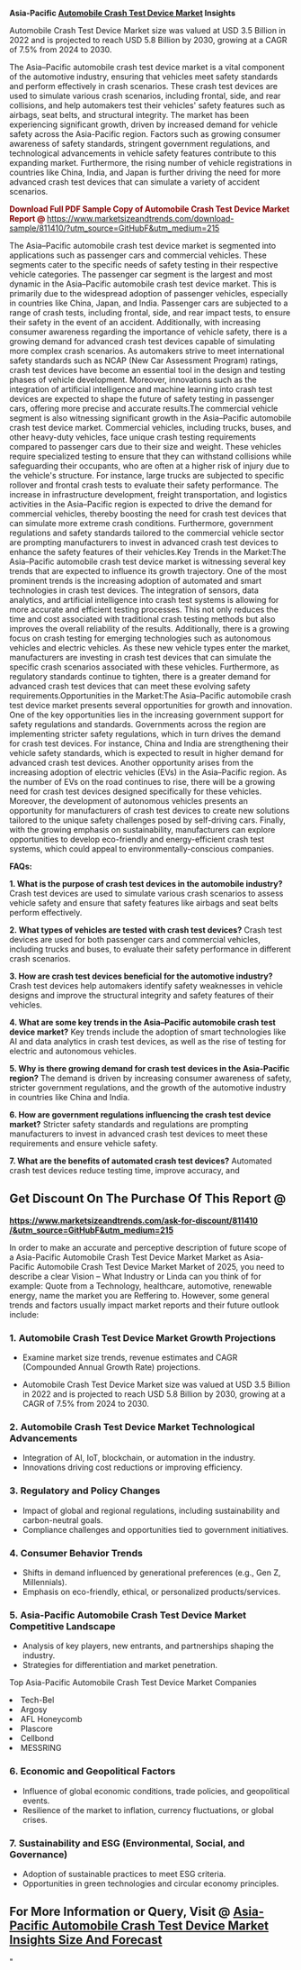 <p><strong>Asia-Pacific&nbsp;<a href=""https://www.marketsizeandtrends.com/download-sample/811410/&amp;utm_source=GitHubF&amp;utm_medium=215"">Automobile Crash Test Device Market</a> Insights</strong></p><p>Automobile Crash Test Device Market size was valued at USD 3.5 Billion in 2022 and is projected to reach USD 5.8 Billion by 2030, growing at a CAGR of 7.5% from 2024 to 2030.</p><p><p>The Asia–Pacific automobile crash test device market is a vital component of the automotive industry, ensuring that vehicles meet safety standards and perform effectively in crash scenarios. These crash test devices are used to simulate various crash scenarios, including frontal, side, and rear collisions, and help automakers test their vehicles' safety features such as airbags, seat belts, and structural integrity. The market has been experiencing significant growth, driven by increased demand for vehicle safety across the Asia-Pacific region. Factors such as growing consumer awareness of safety standards, stringent government regulations, and technological advancements in vehicle safety features contribute to this expanding market. Furthermore, the rising number of vehicle registrations in countries like China, India, and Japan is further driving the need for more advanced crash test devices that can simulate a variety of accident scenarios. <p><strong><span style="color: #800000;">Download Full PDF Sample Copy of Automobile Crash Test Device Market Report @</span>&nbsp;</strong><a href="https://www.marketsizeandtrends.com/download-sample/811410/?utm_source=GitHubF&amp;utm_medium=215" target="_blank">https://www.marketsizeandtrends.com/download-sample/811410/?utm_source=GitHubF&amp;utm_medium=215</a></p>The Asia–Pacific automobile crash test device market is segmented into applications such as passenger cars and commercial vehicles. These segments cater to the specific needs of safety testing in their respective vehicle categories. The passenger car segment is the largest and most dynamic in the Asia–Pacific automobile crash test device market. This is primarily due to the widespread adoption of passenger vehicles, especially in countries like China, Japan, and India. Passenger cars are subjected to a range of crash tests, including frontal, side, and rear impact tests, to ensure their safety in the event of an accident. Additionally, with increasing consumer awareness regarding the importance of vehicle safety, there is a growing demand for advanced crash test devices capable of simulating more complex crash scenarios. As automakers strive to meet international safety standards such as NCAP (New Car Assessment Program) ratings, crash test devices have become an essential tool in the design and testing phases of vehicle development. Moreover, innovations such as the integration of artificial intelligence and machine learning into crash test devices are expected to shape the future of safety testing in passenger cars, offering more precise and accurate results.The commercial vehicle segment is also witnessing significant growth in the Asia–Pacific automobile crash test device market. Commercial vehicles, including trucks, buses, and other heavy-duty vehicles, face unique crash testing requirements compared to passenger cars due to their size and weight. These vehicles require specialized testing to ensure that they can withstand collisions while safeguarding their occupants, who are often at a higher risk of injury due to the vehicle's structure. For instance, large trucks are subjected to specific rollover and frontal crash tests to evaluate their safety performance. The increase in infrastructure development, freight transportation, and logistics activities in the Asia–Pacific region is expected to drive the demand for commercial vehicles, thereby boosting the need for crash test devices that can simulate more extreme crash conditions. Furthermore, government regulations and safety standards tailored to the commercial vehicle sector are prompting manufacturers to invest in advanced crash test devices to enhance the safety features of their vehicles.Key Trends in the Market:The Asia–Pacific automobile crash test device market is witnessing several key trends that are expected to influence its growth trajectory. One of the most prominent trends is the increasing adoption of automated and smart technologies in crash test devices. The integration of sensors, data analytics, and artificial intelligence into crash test systems is allowing for more accurate and efficient testing processes. This not only reduces the time and cost associated with traditional crash testing methods but also improves the overall reliability of the results. Additionally, there is a growing focus on crash testing for emerging technologies such as autonomous vehicles and electric vehicles. As these new vehicle types enter the market, manufacturers are investing in crash test devices that can simulate the specific crash scenarios associated with these vehicles. Furthermore, as regulatory standards continue to tighten, there is a greater demand for advanced crash test devices that can meet these evolving safety requirements.Opportunities in the Market:The Asia–Pacific automobile crash test device market presents several opportunities for growth and innovation. One of the key opportunities lies in the increasing government support for safety regulations and standards. Governments across the region are implementing stricter safety regulations, which in turn drives the demand for crash test devices. For instance, China and India are strengthening their vehicle safety standards, which is expected to result in higher demand for advanced crash test devices. Another opportunity arises from the increasing adoption of electric vehicles (EVs) in the Asia–Pacific region. As the number of EVs on the road continues to rise, there will be a growing need for crash test devices designed specifically for these vehicles. Moreover, the development of autonomous vehicles presents an opportunity for manufacturers of crash test devices to create new solutions tailored to the unique safety challenges posed by self-driving cars. Finally, with the growing emphasis on sustainability, manufacturers can explore opportunities to develop eco-friendly and energy-efficient crash test systems, which could appeal to environmentally-conscious companies.<p><strong>FAQs:</strong></p><p><strong>1. What is the purpose of crash test devices in the automobile industry?</strong> Crash test devices are used to simulate various crash scenarios to assess vehicle safety and ensure that safety features like airbags and seat belts perform effectively.</p><p><strong>2. What types of vehicles are tested with crash test devices?</strong> Crash test devices are used for both passenger cars and commercial vehicles, including trucks and buses, to evaluate their safety performance in different crash scenarios.</p><p><strong>3. How are crash test devices beneficial for the automotive industry?</strong> Crash test devices help automakers identify safety weaknesses in vehicle designs and improve the structural integrity and safety features of their vehicles.</p><p><strong>4. What are some key trends in the Asia–Pacific automobile crash test device market?</strong> Key trends include the adoption of smart technologies like AI and data analytics in crash test devices, as well as the rise of testing for electric and autonomous vehicles.</p><p><strong>5. Why is there growing demand for crash test devices in the Asia-Pacific region?</strong> The demand is driven by increasing consumer awareness of safety, stricter government regulations, and the growth of the automotive industry in countries like China and India.</p><p><strong>6. How are government regulations influencing the crash test device market?</strong> Stricter safety standards and regulations are prompting manufacturers to invest in advanced crash test devices to meet these requirements and ensure vehicle safety.</p><p><strong>7. What are the benefits of automated crash test devices?</strong> Automated crash test devices reduce testing time, improve accuracy, and</p><h2><strong>Get Discount On The Purchase Of This Report @&nbsp;</strong></h2><p><strong><a href=""https://www.marketsizeandtrends.com/ask-for-discount/811410/&amp;utm_source=GitHubF&amp;utm_medium=215"" target=""_blank"">https://www.marketsizeandtrends.com/ask-for-discount/811410<br />/&amp;utm_source=GitHubF&amp;utm_medium=215</a></strong></p><p>In order to make an accurate and perceptive description of future scope of a Asia-Pacific&nbsp;Automobile Crash Test Device Market Market as Asia-Pacific&nbsp;Automobile Crash Test Device Market Market of 2025, you need to describe a clear Vision &ndash; What Industry or Linda can you think of for example: Quote from a Technology, healthcare, automotive, renewable energy, name the market you are Reffering to. However, some general trends and factors usually impact market reports and their future outlook include:</p><h3>1.&nbsp;<strong>Automobile Crash Test Device Market Growth Projections</strong></h3><ul><li>Examine market size trends, revenue estimates and CAGR (Compounded Annual Growth Rate) projections.</li><li><p>Automobile Crash Test Device Market size was valued at USD 3.5 Billion in 2022 and is projected to reach USD 5.8 Billion by 2030, growing at a CAGR of 7.5% from 2024 to 2030.</p></li></ul><h3>2.&nbsp;<strong>Automobile Crash Test Device Market Technological Advancements</strong></h3><ul><li>Integration of AI, IoT, blockchain, or automation in the industry.</li><li>Innovations driving cost reductions or improving efficiency.</li></ul><h3>3.&nbsp;<strong>Regulatory and Policy Changes</strong></h3><ul><li>Impact of global and regional regulations, including sustainability and carbon-neutral goals.</li><li>Compliance challenges and opportunities tied to government initiatives.</li></ul><h3>4.&nbsp;<strong>Consumer Behavior Trends</strong></h3><ul><li>Shifts in demand influenced by generational preferences (e.g., Gen Z, Millennials).</li><li>Emphasis on eco-friendly, ethical, or personalized products/services.</li></ul><h3>5.&nbsp;<strong>Asia-Pacific Automobile Crash Test Device Market Competitive Landscape</strong></h3><ul><li>Analysis of key players, new entrants, and partnerships shaping the industry.</li><li>Strategies for differentiation and market penetration.</li></ul><p data-pm-slice=""1 1 []"">Top Asia-Pacific Automobile Crash Test Device Market Companies</p><div data-test-id=""""><p><li>Tech-Bel</li><li> Argosy</li><li> AFL Honeycomb</li><li> Plascore</li><li> Cellbond</li><li> MESSRING</li></p></div><h3>6.&nbsp;<strong>Economic and Geopolitical Factors</strong></h3><ul><li>Influence of global economic conditions, trade policies, and geopolitical events.</li><li>Resilience of the market to inflation, currency fluctuations, or global crises.</li></ul><h3>7.&nbsp;<strong>Sustainability and ESG (Environmental, Social, and Governance)</strong></h3><ul><li>Adoption of sustainable practices to meet ESG criteria.</li><li>Opportunities in green technologies and circular economy principles.</li></ul><h2><strong>For More Information or Query, Visit @&nbsp;</strong><a href=""https://www.verifiedmarketreports.com/product/automobile-crash-test-device-market/"" target=""_blank"">Asia-Pacific Automobile Crash Test Device Market Insights Size And Forecast</a></h2>"
